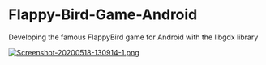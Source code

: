 # Flappy-Bird-Game-Android
Developing the famous FlappyBird game for Android with the libgdx library

[![Screenshot-20200518-130914-1.png](https://i.postimg.cc/qM3cYFDB/Screenshot-20200518-130914-1.png)](https://postimg.cc/BXJ1PmGR)
